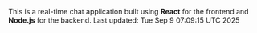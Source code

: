 This is a real-time chat application built using **React** for the frontend and **Node.js** for the backend.
Last updated: Tue Sep  9 07:09:15 UTC 2025
